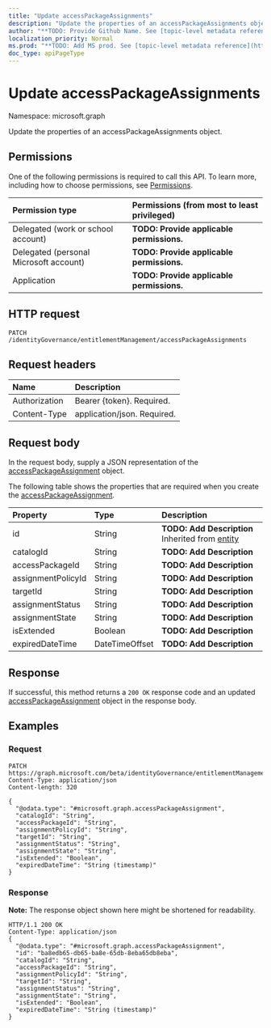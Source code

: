 ```yaml
---
title: "Update accessPackageAssignments"
description: "Update the properties of an accessPackageAssignments object."
author: "**TODO: Provide Github Name. See [topic-level metadata reference](https://msgo.azurewebsites.net/add/document/guidelines/metadata.html#topic-level-metadata)**"
localization_priority: Normal
ms.prod: "**TODO: Add MS prod. See [topic-level metadata reference](https://msgo.azurewebsites.net/add/document/guidelines/metadata.html#topic-level-metadata)**"
doc_type: apiPageType
---
```


# Update accessPackageAssignments
Namespace: microsoft.graph

Update the properties of an accessPackageAssignments object.

## Permissions
One of the following permissions is required to call this API. To learn more, including how to choose permissions, see [Permissions](/concepts/permissions-reference.md).

|Permission type|Permissions (from most to least privileged)|
|:---|:---|
|Delegated (work or school account)|**TODO: Provide applicable permissions.**|
|Delegated (personal Microsoft account)|**TODO: Provide applicable permissions.**|
|Application|**TODO: Provide applicable permissions.**|

## HTTP request

<!-- {
  "blockType": "ignored"
}
-->
``` http
PATCH /identityGovernance/entitlementManagement/accessPackageAssignments
```

## Request headers
|Name|Description|
|:---|:---|
|Authorization|Bearer {token}. Required.|
|Content-Type|application/json. Required.|

## Request body
In the request body, supply a JSON representation of the [accessPackageAssignment](../resources/accesspackageassignment.md) object.

The following table shows the properties that are required when you create the [accessPackageAssignment](../resources/accesspackageassignment.md).

|Property|Type|Description|
|:---|:---|:---|
|id|String|**TODO: Add Description** Inherited from [entity](../resources/entity.md)|
|catalogId|String|**TODO: Add Description**|
|accessPackageId|String|**TODO: Add Description**|
|assignmentPolicyId|String|**TODO: Add Description**|
|targetId|String|**TODO: Add Description**|
|assignmentStatus|String|**TODO: Add Description**|
|assignmentState|String|**TODO: Add Description**|
|isExtended|Boolean|**TODO: Add Description**|
|expiredDateTime|DateTimeOffset|**TODO: Add Description**|



## Response

If successful, this method returns a `200 OK` response code and an updated [accessPackageAssignment](../resources/accesspackageassignment.md) object in the response body.

## Examples

### Request
<!-- {
  "blockType": "request",
  "name": "update_accesspackageassignments"
}
-->
``` http
PATCH https://graph.microsoft.com/beta/identityGovernance/entitlementManagement/accessPackageAssignments
Content-Type: application/json
Content-length: 320

{
  "@odata.type": "#microsoft.graph.accessPackageAssignment",
  "catalogId": "String",
  "accessPackageId": "String",
  "assignmentPolicyId": "String",
  "targetId": "String",
  "assignmentStatus": "String",
  "assignmentState": "String",
  "isExtended": "Boolean",
  "expiredDateTime": "String (timestamp)"
}
```


### Response
**Note:** The response object shown here might be shortened for readability.
<!-- {
  "blockType": "response",
  "truncated": true
}
-->
``` http
HTTP/1.1 200 OK
Content-Type: application/json
{
  "@odata.type": "#microsoft.graph.accessPackageAssignment",
  "id": "ba8edb65-db65-ba8e-65db-8eba65db8eba",
  "catalogId": "String",
  "accessPackageId": "String",
  "assignmentPolicyId": "String",
  "targetId": "String",
  "assignmentStatus": "String",
  "assignmentState": "String",
  "isExtended": "Boolean",
  "expiredDateTime": "String (timestamp)"
}
```

